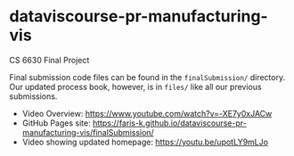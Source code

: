 # dataviscourse-pr-manufacturing-vis
CS 6630 Final Project

Final submission code files can be found in the `finalSubmission/` directory. Our updated process book, however, is in `files/` like all our previous submissions.

- Video Overview: https://www.youtube.com/watch?v=-XE7y0xJACw
- GitHub Pages site: https://faris-k.github.io/dataviscourse-pr-manufacturing-vis/finalSubmission/
- Video showing updated homepage: https://youtu.be/upotLY9mLJo
